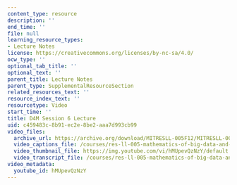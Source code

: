 ```yaml
---
content_type: resource
description: ''
end_time: ''
file: null
learning_resource_types:
- Lecture Notes
license: https://creativecommons.org/licenses/by-nc-sa/4.0/
ocw_type: ''
optional_tab_title: ''
optional_text: ''
parent_title: Lecture Notes
parent_type: SupplementalResourceSection
related_resources_text: ''
resource_index_text: ''
resourcetype: Video
start_time: ''
title: D4M Session 6 Lecture
uid: c459483c-8b91-ec2e-8be2-aaa7d993cb99
video_files:
  archive_url: https://archive.org/download/MITRESLL-005F12/MITRESLL-005F12_L06_Lec_300k.mp4
  video_captions_file: /courses/res-ll-005-mathematics-of-big-data-and-machine-learning-january-iap-2020/c27a5d51c6f75035aa324b3885470332_hMUpevQzNzY.vtt
  video_thumbnail_file: https://img.youtube.com/vi/hMUpevQzNzY/default.jpg
  video_transcript_file: /courses/res-ll-005-mathematics-of-big-data-and-machine-learning-january-iap-2020/140e9be3ada98a725c4d58918e23ed9a_hMUpevQzNzY.pdf
video_metadata:
  youtube_id: hMUpevQzNzY
---
```

